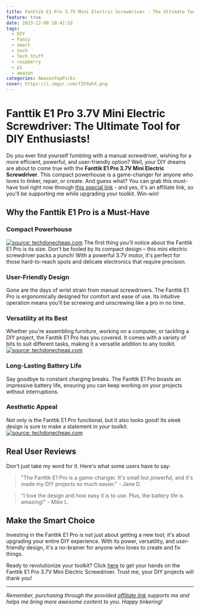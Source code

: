 ```yaml
---
title: Fanttik E1 Pro 3.7V Mini Electric Screwdriver - The Ultimate Tool for DIY Enthusiasts!
feature: true
date: 2023-12-08 18:41:52
tags:
  - DIY
  - Fancy
  - smart
  - tech
  - Tech Stuff
  - raspberry
  - pi
  - amazon
categories: AmazonTopPicks
cover: https://i.imgur.com/f2F9ahX.png
---
```


# Fanttik E1 Pro 3.7V Mini Electric Screwdriver: The Ultimate Tool for DIY Enthusiasts!

Do you ever find yourself fumbling with a manual screwdriver, wishing for a more efficient, powerful, and user-friendly option? Well, your DIY dreams are about to come true with the **Fanttik E1 Pro 3.7V Mini Electric Screwdriver**. This compact powerhouse is a game-changer for anyone who loves to tinker, repair, or create. And guess what? You can grab this must-have tool right now through [this special link](https://amzn.to/3TkmspR) - and yes, it's an affiliate link, so you'll be supporting me while upgrading your toolkit. Win-win!

## **Why the Fanttik E1 Pro is a Must-Have**

### **Compact Powerhouse**
<a href="https://imgur.com/G4NUEXS"><img src="https://i.imgur.com/G4NUEXS.png" title="source: techdonecheap.com" /></a>
The first thing you'll notice about the Fanttik E1 Pro is its size. Don't be fooled by its compact design – this mini electric screwdriver packs a punch! With a powerful 3.7V motor, it's perfect for those hard-to-reach spots and delicate electronics that require precision.

### **User-Friendly Design**

Gone are the days of wrist strain from manual screwdrivers. The Fanttik E1 Pro is ergonomically designed for comfort and ease of use. Its intuitive operation means you'll be screwing and unscrewing like a pro in no time.

### **Versatility at Its Best**

Whether you're assembling furniture, working on a computer, or tackling a DIY project, the Fanttik E1 Pro has you covered. It comes with a variety of bits to suit different tasks, making it a versatile addition to any toolkit.
<a href="https://imgur.com/9CyPccz"><img src="https://i.imgur.com/9CyPccz.jpg" title="source: techdonecheap.com" /></a>
### **Long-Lasting Battery Life**

Say goodbye to constant charging breaks. The Fanttik E1 Pro boasts an impressive battery life, ensuring you can keep working on your projects without interruptions.

### **Aesthetic Appeal**

Not only is the Fanttik E1 Pro functional, but it also looks good! Its sleek design is sure to make a statement in your toolkit.
<a href="https://imgur.com/xgUfzAN"><img src="https://i.imgur.com/xgUfzAN.jpg" title="source: techdonecheap.com" /></a>
## **Real User Reviews**

Don't just take my word for it. Here's what some users have to say:

> "The Fanttik E1 Pro is a game-changer. It's small but powerful, and it's made my DIY projects so much easier." - Jane D.

> "I love the design and how easy it is to use. Plus, the battery life is amazing!" - Mike L.

## **Make the Smart Choice**

Investing in the Fanttik E1 Pro is not just about getting a new tool; it's about upgrading your entire DIY experience. With its power, versatility, and user-friendly design, it's a no-brainer for anyone who loves to create and fix things.

Ready to revolutionize your toolkit? Click [here](https://amzn.to/3TkmspR) to get your hands on the Fanttik E1 Pro 3.7V Mini Electric Screwdriver. Trust me, your DIY projects will thank you!

---

*Remember, purchasing through the provided [affiliate link](https://amzn.to/3TkmspR) supports me and helps me bring more awesome content to you. Happy tinkering!*
